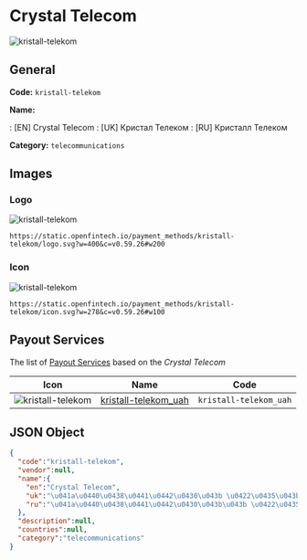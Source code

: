 
# Crystal Telecom 
![kristall-telekom](https://static.openfintech.io/payment_methods/kristall-telekom/logo.svg?w=400&c=v0.59.26#w200)  

## General 
**Code:** `kristall-telekom` 
 
**Name:** 
 
:	[EN] Crystal Telecom 
:	[UK] Кристал Телеком 
:	[RU] Кристалл Телеком 
 
**Category:** `telecommunications` 
 

## Images 

### Logo 
![kristall-telekom](https://static.openfintech.io/payment_methods/kristall-telekom/logo.svg?w=400&c=v0.59.26#w200)  

```
https://static.openfintech.io/payment_methods/kristall-telekom/logo.svg?w=400&c=v0.59.26#w200
```  

### Icon 
![kristall-telekom](https://static.openfintech.io/payment_methods/kristall-telekom/icon.svg?w=278&c=v0.59.26#w100)  

```
https://static.openfintech.io/payment_methods/kristall-telekom/icon.svg?w=278&c=v0.59.26#w100
```  

## Payout Services 
 
The list of [Payout Services](/payout-services/) based on the _Crystal Telecom_ 

|Icon|Name|Code| 
|:---:|:---:|:---:| 
|![kristall-telekom](https://static.openfintech.io/payout_methods/kristall-telekom/icon.png?w=278&c=v0.59.26#w40) |[kristall-telekom_uah](/payout-services/kristall-telekom_uah/)|`kristall-telekom_uah`| 
 

## JSON Object 

```json
{
  "code":"kristall-telekom",
  "vendor":null,
  "name":{
    "en":"Crystal Telecom",
    "uk":"\u041a\u0440\u0438\u0441\u0442\u0430\u043b \u0422\u0435\u043b\u0435\u043a\u043e\u043c",
    "ru":"\u041a\u0440\u0438\u0441\u0442\u0430\u043b\u043b \u0422\u0435\u043b\u0435\u043a\u043e\u043c"
  },
  "description":null,
  "countries":null,
  "category":"telecommunications"
}
```  
